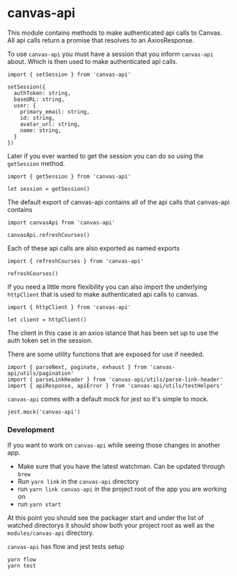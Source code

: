 # canvas-api

This module contains methods to make authenticated api calls to Canvas. All api calls return a promise that resolves to an AxiosResponse.

To use `canvas-api` you must have a session that you inform `canvas-api` about. Which is then used to make authenticated api calls.

    import { setSession } from 'canvas-api'

    setSession({
      authToken: string,
      baseURL: string,
      user: {
        primary_email: string,
        id: string,
        avatar_url: string,
        name: string,
      }
    })

Later if you ever wanted to get the session you can do so using the `getSession` method.

    import { getSession } from 'canvas-api'

    let session = getSession()

The default export of canvas-api contains all of the api calls that canvas-api contains

    import canvasApi from 'canvas-api'

    canvasApi.refreshCourses()

Each of these api calls are also exported as named exports

    import { refreshCourses } from 'canvas-api'

    refreshCourses()

If you need a little more flexibility you can also import the underlying `httpClient` that is used to make authenticated api calls to canvas.

    import { httpClient } from 'canvas-api'

    let client = httpClient()

The client in this case is an axios istance that has been set up to use the auth token set in the session.

There are some utility functions that are exposed for use if needed.

    import { parseNext, paginate, exhaust } from 'canvas-api/utils/pagination'
    import { parseLinkHeader } from 'canvas-api/utils/parse-link-header'
    import { apiResponse, apiError } from 'canvas-api/utils/testHelpers'

`canvas-api` comes with a default mock for jest so it's simple to mock.

    jest.mock('canvas-api')


### Development
If you want to work on `canvas-api` while seeing those changes in another app.

 - Make sure that you have the latest watchman. Can be updated through `brew`
 - Run `yarn link` in the `canvas-api` directory
 - run `yarn link canvas-api` in the project root of the app you are working on
 - run `yarn start`


At this point you should see the packager start and under the list of watched directorys it should show both your project root as well as the `modules/canvas-api` directory.

`canvas-api` has flow and jest tests setup

    yarn flow
    yarn test